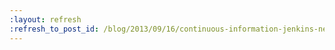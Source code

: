 ```yaml
---
:layout: refresh
:refresh_to_post_id: /blog/2013/09/16/continuous-information-jenkins-newsletter-vol-5
---
```

